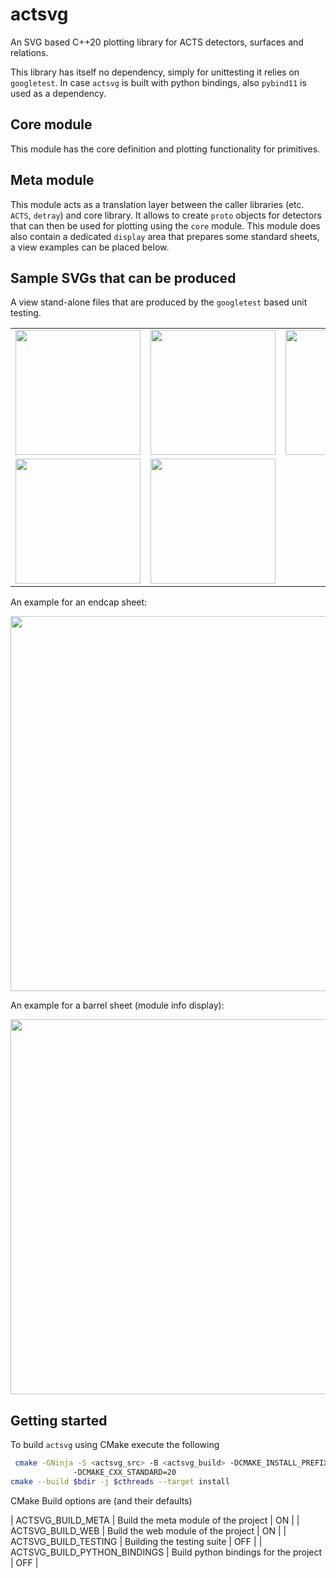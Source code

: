 # actsvg

An SVG based C++20 plotting library for ACTS detectors, surfaces and relations.

This library has itself no dependency, simply for unittesting it relies on `googletest`.
In case `actsvg` is built with python bindings, also `pybind11` is used as a dependency.

## Core module

This module has the core definition and plotting functionality for primitives.

## Meta module

This module acts as a translation layer between the caller libraries (etc. `ACTS`, `detray`) and core library.
It allows to create `proto` objects for detectors that can then be used for plotting using the `core` module.
This module does also contain a dedicated `display` area that prepares some standard sheets, a view examples can be placed below.

## Sample SVGs that can be produced

A view stand-alone files that are produced by the `googletest` based unit testing.

<table>
<tr>
<td width=200><img src="https://github.com/acts-project/actsvg/blob/main/docs/svg/odd_pixel_barrel_xy.svg" width=200></td>
<td width=200><img src="https://github.com/acts-project/actsvg/blob/main/docs/svg/odd_pixel_endcap_xy.svg" width=200></td>
<td width=200><img src="https://github.com/acts-project/actsvg/blob/main/docs/svg/odd_pixel_endcap_grid_xy.svg" width=200></td>
</tr>
<tr>
<td width=200><img src="https://github.com/acts-project/actsvg/blob/main/docs/svg/basic_rectangle.svg" width=200></td>
<td width=200><img src="https://github.com/acts-project/actsvg/blob/main/docs/svg/basic_trapezoid.svg" width=200></td>
<td width=200></td>
</tr>
</table>

An example for an endcap sheet:

<img src="https://github.com/acts-project/actsvg/blob/main/docs/svg/odd_endcap_sheet_module_info.svg" width=600/>

An example for a barrel sheet (module info display):

<img src="https://github.com/acts-project/actsvg/blob/main/docs/svg/odd_barrel_sheet_module_info.svg" width=600/>

## Getting started

To build `actsvg` using CMake execute the following

```sh
 cmake -GNinja -S <actsvg_src> -B <actsvg_build> -DCMAKE_INSTALL_PREFIX=<actsvg_installed>
    		  -DCMAKE_CXX_STANDARD=20
cmake --build $bdir -j $cthreads --target install
```

CMake Build options are (and their defaults)

| ACTSVG_BUILD_META | Build the meta module of the project | ON |
| ACTSVG_BUILD_WEB | Build the web module of the project | ON |
| ACTSVG_BUILD_TESTING | Building the testing suite | OFF |
| ACTSVG_BUILD_PYTHON_BINDINGS | Build python bindings for the project | OFF |

